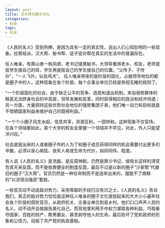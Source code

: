 ```yaml
---
layout: post
title: 汉大帮与圈子文化
categories:
- 社会
tags:
- 社会
---
```


 《人民的名义》受到热捧，是因为具有一定的真实性，说出人们心知肚明的一些现象。拉帮结派，汉大帮、秘书帮、徒子徒孙帮在真实的生活中的普遍存在。
<!--more-->
 任人唯亲，有靠山者一帆风顺，老书记提携秘书，大领导重用老乡、校友，老师提拔学生接自己的班，学生再提拔自己的学生接自己的位置。"父传子、子传孙"，“一人飞升，仙及鸡犬”。 任人唯亲带来的是阶层的固化，占据领导地位的都是圈子中的人，这种现象在各个阶层、每个企事业单位已经是熟视无睹的规则了。

 “一个阶层固化的社会，由于缺乏公平的竞争、选拔和退出机制，来自弱势群体的精英无法跻身社会的中高层，领导发展和变革，同时获得相应的政治和经济待遇；另一方面，大量把持这些优势社会地位的强势集团子弟，他们唯一动力和目标就是不惜牺国家利益来维护自己的既得利益。”

 “一个个小圈子风生水起，信息共享，资源互利，一团祥和。这种现象不仅官场，在各个领域都如此，某个大学的校友会掌握一个领域并不罕见，对此，外人只能望洋兴叹。”

 社会底层出来的人或者圈子外的人为了和圈子成员获得同样的机会需要付出更多的辛酸，必须以丧心病狂、丧失人格或生命为代价，如祁同伟、程度。

 有人说《人民的名义》是洗脑，是反腐神剧，仍然是靠沙书记、侯局长这样的清官包青天来反腐，而不是依靠健全的制度反腐，最后不过是以新的圈子“沙家帮”代替旧的圈子“汉大帮”。官员仍然是一种任命制而不是选举出来的，摆脱不了商鞅的“以流氓治强民”套路。

一些官员动不动说敌对势力，采用卑鄙的手段打压有识之士，《人民的名义》告诉我们，真正的敌对势力恰恰是这种任人唯亲的圈子文化提拔起来的大大小小遍布社会各个阶层的腐败官员，从政府机关、企事业单位到县乡村。他们口口声声人民的名义，动不动开会做报告美化自己，而背地里利用手中权力谋取各种利益，巧取豪夺国家、百姓的财产，欺男霸女、甚至剥夺他人的生命。最后败坏了党和政府的形象和公信力，动摇了共产党的执政基础。
